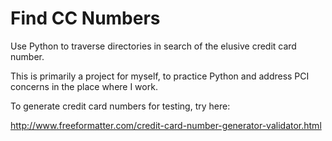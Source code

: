 Find CC Numbers
=============

Use Python to traverse directories in search of the elusive credit card number.

This is primarily a project for myself, to practice Python and address PCI concerns in the place where I work.

To generate credit card numbers for testing, try here:

http://www.freeformatter.com/credit-card-number-generator-validator.html
